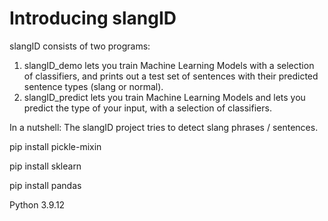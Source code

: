 # Introducing slangID
slangID consists of two programs:
 1. slangID_demo lets you train Machine Learning Models with a selection of classifiers, and prints out a test set of sentences with their predicted sentence types (slang or normal).
 2. slangID_predict lets you train Machine Learning Models and lets you predict the type of your input, with a selection of classifiers.
 
 In a nutshell: The slangID project tries to detect slang phrases / sentences.

pip install pickle-mixin

pip install sklearn

pip install pandas

Python 3.9.12
